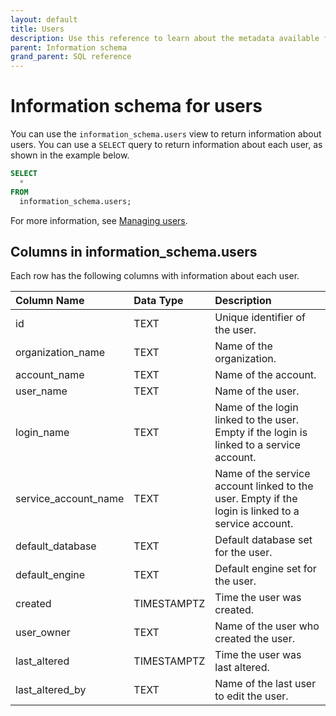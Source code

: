 ```yaml
---
layout: default
title: Users
description: Use this reference to learn about the metadata available for Firebolt users using the information schema.
parent: Information schema
grand_parent: SQL reference
---
```


# Information schema for users
You can use the `information_schema.users` view to return information about users. You can use a `SELECT` query to return information about each user, as shown in the example below.

```sql
SELECT
  *
FROM
  information_schema.users;
```

For more information, see [Managing users](../../../Guides/managing-your-organization/managing-users.md).

## Columns in information_schema.users

Each row has the following columns with information about each user.

| Column Name                 | Data Type   | Description |
| :---------------------------| :-----------| :-----------|
| id                          | TEXT      | Unique identifier of the user. |
| organization_name           | TEXT      | Name of the organization. |
| account_name                | TEXT      | Name of the account. |
| user_name                   | TEXT      | Name of the user. |
| login_name                  | TEXT      | Name of the login linked to the user. Empty if the login is linked to a service account. |
| service_account_name        | TEXT      | Name of the service account linked to the user. Empty if the login is linked to a service account. |
| default_database            | TEXT      | Default database set for the user. |
| default_engine              | TEXT      | Default engine set for the user. |
| created                     | TIMESTAMPTZ | Time the user was created. |
| user_owner                  | TEXT      | Name of the user who created the user. |
| last_altered                | TIMESTAMPTZ | Time the user was last altered. |
| last_altered_by             | TEXT       | Name of the last user to edit the user. |





